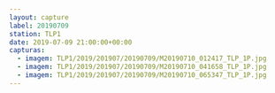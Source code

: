 ```yaml
---
layout: capture
label: 20190709
station: TLP1
date: 2019-07-09 21:00:00+00:00
capturas:
  - imagem: TLP1/2019/201907/20190709/M20190710_012417_TLP_1P.jpg
  - imagem: TLP1/2019/201907/20190709/M20190710_041658_TLP_1P.jpg
  - imagem: TLP1/2019/201907/20190709/M20190710_065347_TLP_1P.jpg
---
```

